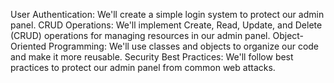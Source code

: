 User Authentication: We'll create a simple login system to protect our admin panel.
CRUD Operations: We'll implement Create, Read, Update, and Delete (CRUD) operations for managing resources in our admin panel.
Object-Oriented Programming: We'll use classes and objects to organize our code and make it more reusable.
Security Best Practices: We'll follow best practices to protect our admin panel from common web attacks.
